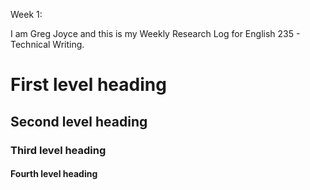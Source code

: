 Week 1:

I am Greg Joyce and this is my Weekly Research Log for English 235 - Technical Writing.
# First level heading
## Second level heading
### Third level heading
#### Fourth level heading
